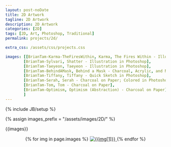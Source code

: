 ```yaml
---
layout: post-noDate
title: 2D Artwork
tagline: 2D Artwork
description: 2D Artwork
categories: [2D]
tags: [2D, Art, Photoshop, Traditional]
permalink: projects/2d/

extra_css: /assets/css/projects.css

images: [[BrianTam-Karma-TheFiresWithin, Karma, The Fires Within - Illustration in Photoshop],
		[BrianTam-Sylvari, Shatter - Illustration in Photoshop],
		[BrianTam-Taeyeon, Taeyeon - Illustration in Photoshop],
		[BrianTam-BehindAMask, Behind a Mask - Charcoal, Acrylic, and Newspaper on Canvas],
		[BrianTam-Tiffany, Tiffany - Quick Sketch in Photoshop],
		[BrianTam-Serah, Serah - Charcoal on Paper; Colored in Photoshop],
		[BrianTam-Tom, Tom - Charcoal on Paper],
		[BrianTam-Optimism, Optimism (Abstraction) - Charcoal on Paper]
		]
---
```

{% include JB/setup %}

{% assign images_prefix = "/assets/images/2D/" %}

{{images}}

<div class="projects-grid" id="slideshow" style="text-align: center;">
    {% for img in page.images %}
        <a href="{{images_prefix}}{{img[0]}}.jpg" class="project-container">
            <img src="{{images_prefix}}{{img[0]}}-tn.jpg" class="img-responsive" alt="{{img[1]}}" style="margin: 1px; margin-bottom: 3px">
        </a>
    {% endfor %}
</div>

<script>
    $('#slideshow').photobox('a', {history:false, time:0, counter:false});
</script>

<br><br>
